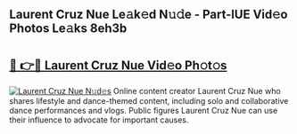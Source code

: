 ## Laurent Cruz Nue Le𝚊k𝚎d N𝚞𝚍e - Part-lUE Vid𝚎o Photos Le𝚊ks 8eh3b

# <h2><a href="http://fb7cuo6.evod.top/?m=Laurent+Cruz+Nue">🔗 👉🔴 Laurent Cruz Nue Vid𝚎o Ph𝚘t𝚘s</a></h2>

[![Laurent Cruz Nue N𝚞d𝚎s](https://i.imgur.com/8V9OHl7.gif)](http://fb7cuo6.evod.top/?m=Laurent+Cruz+Nue)
Online content creator Laurent Cruz Nue who shares lifestyle and dance-themed content, including solo and collaborative dance performances and vlogs. Public figures Laurent Cruz Nue can use their influence to advocate for important causes. 
